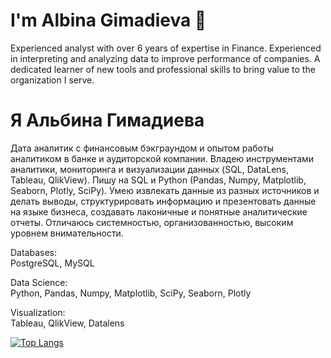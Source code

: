 # I'm Albina Gimadieva 🙋
Experienced analyst with over 6 years of expertise in Finance. Experienced in interpreting and analyzing data to improve performance of companies. A dedicated learner of new tools and professional skills to bring value to the organization I serve.

# Я Альбина Гимадиева
Дата аналитик с финансовым бэкграундом и опытом работы аналитиком в банке и аудиторской компании. Владею инструментами аналитики, мониторинга и визуализации данных (SQL, DataLens, Tableau, QlikView). Пишу на SQL и Python (Pandas, Numpy, Matplotlib, Seaborn, Plotly, SciPy). Умею извлекать данные из разных источников и делать выводы, структурировать информацию и презентовать данные на языке бизнеса, создавать лаконичные и понятные аналитические отчеты. Отличаюсь системностью, организованностью, высоким уровнем внимательности.

Databases:\
PostgreSQL, MySQL

Data Science:\
Python, Pandas, Numpy, Matplotlib, SciPy, Seaborn, Plotly

Visualization:\
Tableau, QlikView, Datalens

[![Top Langs](https://github-readme-stats.vercel.app/api/top-langs/?username=AlbinaGimadieva&layout=compact&theme=vision-friendly-dark)](https://github.com/anuraghazra/github-readme-stats)
